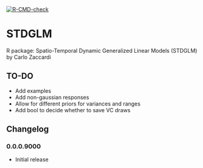 <!-- badges: start -->
[![R-CMD-check](https://github.com/czaccard/STDGLM/actions/workflows/R-CMD-check.yaml/badge.svg)](https://github.com/czaccard/STDGLM/actions/workflows/R-CMD-check.yaml)
<!-- badges: end -->


# STDGLM
R package: Spatio-Temporal Dynamic Generalized Linear Models (STDGLM) by Carlo Zaccardi


## TO-DO
- Add examples
- Add non-gaussian responses
- Allow for different priors for variances and ranges
- Add bool to decide whether to save VC draws



## Changelog
### 0.0.0.9000
- Initial release